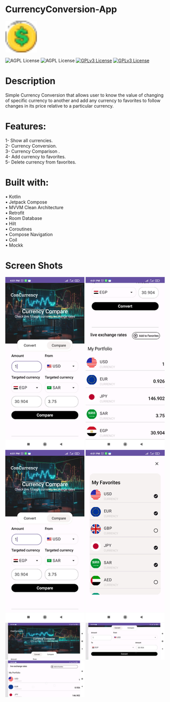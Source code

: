 # CurrencyConversion-App
<img src = "screenshots/currency.svg" width = "100">

![AGPL License](https://img.shields.io/badge/AndroidStudio-blue.svg) 
![AGPL License](https://img.shields.io/badge/Kotlin-blue.svg) 
[![GPLv3 License](https://img.shields.io/badge/minSdk-24-green.svg)](https://opensource.org/licenses/)
[![GPLv3 License](https://img.shields.io/badge/targetSdk-34-yellow.svg)](https://opensource.org/licenses/)

# Description
Simple Currency Conversion that allows user to know the value of changing of specific currency to another and add any currency to favorites to follow changes in its price relative to a particular currency.

# Features:
1- Show all currencies.<br />
2- Currency Conversion.<br />
3- Currency Comparison .<br />
4- Add currency to favorites.<br />
5- Delete currency from favorites.<br />

# Built with:
• Kotlin<br />
• Jetpack Compose<br />
• MVVM Clean Architecture<br />
• Retrofit<br />
• Room Database<br />
• Hilt<br />
• Coroutines<br />
• Compose Navigation<br />
• Coil<br />
• Mockk<br />

# Screen Shots
<img src = "screenshots/photo0.jpg" width = "250">
<img src = "screenshots/photo1.jpg" width = "250">
<img src = "screenshots/photo2.jpg" width = "250">
<img src = "screenshots/photo3.jpg" width = "250">
<img src = "screenshots/photo4.jpg" width = "250">
<img src = "screenshots/photo5.jpg" width = "250">
<img src = "screenshots/photo6.jpg" width = "250">
